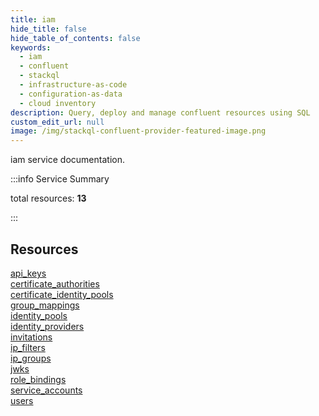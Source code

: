 ```yaml
---
title: iam
hide_title: false
hide_table_of_contents: false
keywords:
  - iam
  - confluent
  - stackql
  - infrastructure-as-code
  - configuration-as-data
  - cloud inventory
description: Query, deploy and manage confluent resources using SQL
custom_edit_url: null
image: /img/stackql-confluent-provider-featured-image.png
---
```


iam service documentation.

:::info Service Summary

<div class="row">
<div class="providerDocColumn">
<span>total resources:&nbsp;<b>13</b></span><br />
</div>
</div>

:::

## Resources
<div class="row">
<div class="providerDocColumn">
<a href="/services/iam/api_keys/">api_keys</a><br />
<a href="/services/iam/certificate_authorities/">certificate_authorities</a><br />
<a href="/services/iam/certificate_identity_pools/">certificate_identity_pools</a><br />
<a href="/services/iam/group_mappings/">group_mappings</a><br />
<a href="/services/iam/identity_pools/">identity_pools</a><br />
<a href="/services/iam/identity_providers/">identity_providers</a><br />
<a href="/services/iam/invitations/">invitations</a>
</div>
<div class="providerDocColumn">
<a href="/services/iam/ip_filters/">ip_filters</a><br />
<a href="/services/iam/ip_groups/">ip_groups</a><br />
<a href="/services/iam/jwks/">jwks</a><br />
<a href="/services/iam/role_bindings/">role_bindings</a><br />
<a href="/services/iam/service_accounts/">service_accounts</a><br />
<a href="/services/iam/users/">users</a>
</div>
</div>